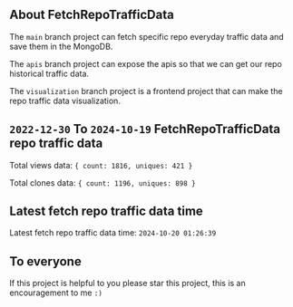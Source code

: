 ## About FetchRepoTrafficData

The `main` branch project can fetch specific repo everyday traffic data and save them in the MongoDB.

The `apis` branch project can expose the apis so that we can get our repo historical traffic data.

The `visualization` branch project is a frontend project that can make the repo traffic data visualization.

## `2022-12-30` To `2024-10-19` FetchRepoTrafficData repo traffic data

Total views data: `{ count: 1816, uniques: 421 }`

Total clones data: `{ count: 1196, uniques: 898 }`

## Latest fetch repo traffic data time

Latest fetch repo traffic data time: `2024-10-20 01:26:39`

## To everyone

If this project is helpful to you please star this project, this is an encouragement to me `:)`



